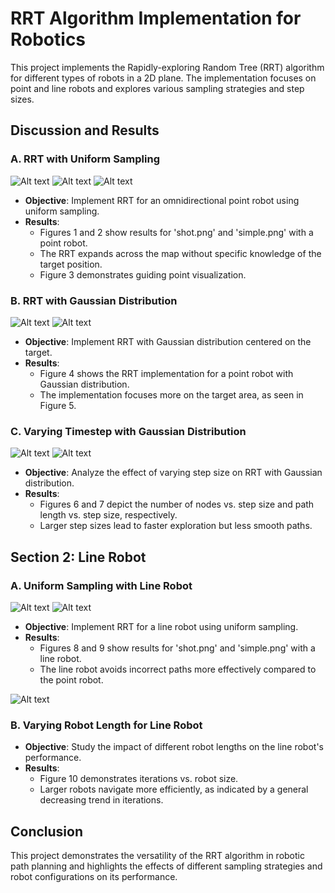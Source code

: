 # RRT Algorithm Implementation for Robotics

This project implements the Rapidly-exploring Random Tree (RRT) algorithm for different types of robots in a 2D plane. The implementation focuses on point and line robots and explores various sampling strategies and step sizes.


## Discussion and Results

### A. RRT with Uniform Sampling

![Alt text](./examples/RRT1)
![Alt text](./examples/RRT2)
![Alt text](./examples/RRT3)
- **Objective**: Implement RRT for an omnidirectional point robot using uniform sampling.
- **Results**:
  - Figures 1 and 2 show results for 'shot.png' and 'simple.png' with a point robot.
  - The RRT expands across the map without specific knowledge of the target position.
  - Figure 3 demonstrates guiding point visualization.

### B. RRT with Gaussian Distribution

![Alt text](./examples/RRT4)
![Alt text](./examples/RRT5)
- **Objective**: Implement RRT with Gaussian distribution centered on the target.
- **Results**:
  - Figure 4 shows the RRT implementation for a point robot with Gaussian distribution.
  - The implementation focuses more on the target area, as seen in Figure 5.

### C. Varying Timestep with Gaussian Distribution

![Alt text](./examples/RRT6)
![Alt text](./examples/RRT7)
- **Objective**: Analyze the effect of varying step size on RRT with Gaussian distribution.
- **Results**:
  - Figures 6 and 7 depict the number of nodes vs. step size and path length vs. step size, respectively.
  - Larger step sizes lead to faster exploration but less smooth paths.

## Section 2: Line Robot

### A. Uniform Sampling with Line Robot

![Alt text](./examples/Picture1)
![Alt text](./examples/RRT10)
- **Objective**: Implement RRT for a line robot using uniform sampling.
- **Results**:
  - Figures 8 and 9 show results for 'shot.png' and 'simple.png' with a line robot.
  - The line robot avoids incorrect paths more effectively compared to the point robot.

![Alt text](./examples/Picture2)
### B. Varying Robot Length for Line Robot

- **Objective**: Study the impact of different robot lengths on the line robot's performance.
- **Results**:
  - Figure 10 demonstrates iterations vs. robot size.
  - Larger robots navigate more efficiently, as indicated by a general decreasing trend in iterations.

## Conclusion

This project demonstrates the versatility of the RRT algorithm in robotic path planning and highlights the effects of different sampling strategies and robot configurations on its performance.
